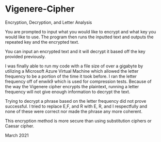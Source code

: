# Vigenere-Cipher
Encryption, Decryption, and Letter Analysis 

You are prompted to input what you would like to encrypt and what key you would like to use. The program then runs the inputted text and outputs the repeated key and the encrypted text.

You can input an encrypted text and it will decrypt it based off the key provided previously.

I was finally able to run my code with a file size of over a gigabyte by utilizing a Microsoft Azure Virtual Machine which allowed the letter frequency to be a portion of the time it took before. I ran the letter frequency off of enwik9 which is used for compression tests. Because of the way the Vigenere cipher encrypts the plaintext, running a letter frequency will not give enough information to decrypt the text. 

Trying to decrypt a phrase based on the letter frequency did not prove successful. I tried to replace E,F, and R with E, R, and I respectfully and none of these were correct nor made the phrase any more coherent. 

This encryption method is more secure than using substitution ciphers or Caesar cipher.

March 2021
